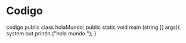 # Codigo
codigo 
public class holaMundo;
public static void main (string [] args){
system out.println.("hola mundo ");
}